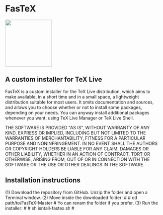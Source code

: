 # FasTeX
<img src="https://github.com/ivalb/FasTeX/blob/master/FasTeX-Linux/fastex-icon.svg" width="150" align="center"> 

<h2>A custom installer for TeX Live</h2>

FasTeX is a custom installer for the TeX Live distribution, which aims to make available, in a short time and in a small space, a lightweight distribution suitable for most users. It omits documentation and sources, and allows you to choose whether or not to install some packages, depending on your needs. You can anyway install additional packages whenever you want, using TeX Live Manager or TeX Live Shell.

THE SOFTWARE IS PROVIDED "AS IS", WITHOUT WARRANTY OF ANY KIND, EXPRESS OR IMPLIED, INCLUDING BUT NOT LIMITED TO THE WARRANTIES OF MERCHANTABILITY,
FITNESS FOR A PARTICULAR PURPOSE AND NONINFRINGEMENT. IN NO EVENT SHALL THE AUTHORS OR COPYRIGHT HOLDERS BE LIABLE FOR ANY CLAIM, DAMAGES OR OTHER
LIABILITY, WHETHER IN AN ACTION OF CONTRACT, TORT OR OTHERWISE, ARISING FROM, OUT OF OR IN CONNECTION WITH THE SOFTWARE OR THE USE OR OTHER DEALINGS IN THE SOFTWARE.

<h2>Installation instructions</h2>

(1) Download the repository from GitHub. Unzip the folder and open a Terminal window.
(2) Move inside the downloaded folder:
    #
    #   cd path/to/FasTeX-Master
    #
    Yo can renam the folder if you prefer.
(3) Run the installer:
    #
    #   sh isntall-fastex.sh
    #



